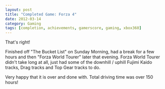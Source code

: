 ```yaml
---
layout: post
title: "Completed Game: Forza 4"
date: 2012-03-14
category: Gaming
tags: [completion, achievements, gamerscore, gaming, xbox360]
---
```


That's right!

Finished off "The Bucket List" on Sunday Morning, had a break for a few hours and then "Forza World Tourer" later that evening.
Forza World Tourer didn't take long at all, just had some of the downhill / uphill Fujimi Kaido tracks, Drag tracks and Top Gear tracks to do.

Very happy that it is over and done with.
Total driving time was over 150 hours!